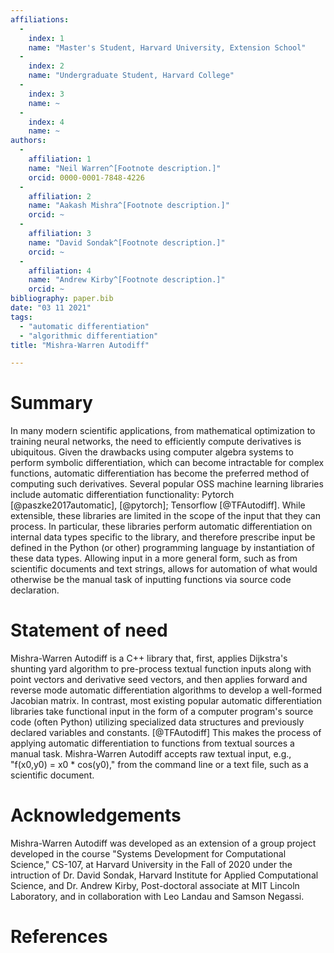 ```yaml
--- 
affiliations: 
  - 
    index: 1
    name: "Master's Student, Harvard University, Extension School"
  - 
    index: 2
    name: "Undergraduate Student, Harvard College"
  - 
    index: 3
    name: ~
  - 
    index: 4
    name: ~
authors: 
  - 
    affiliation: 1
    name: "Neil Warren^[Footnote description.]"
    orcid: 0000-0001-7848-4226
  - 
    affiliation: 2
    name: "Aakash Mishra^[Footnote description.]"
    orcid: ~
  - 
    affiliation: 3
    name: "David Sondak^[Footnote description.]"
    orcid: ~
  - 
    affiliation: 4
    name: "Andrew Kirby^[Footnote description.]"
    orcid: ~
bibliography: paper.bib
date: "03 11 2021"
tags: 
  - "automatic differentiation"
  - "algorithmic differentiation"
title: "Mishra-Warren Autodiff"

---
```


# Summary

In many modern scientific applications, from mathematical optimization to training neural networks, the need to efficiently compute derivatives is ubiquitous. Given the drawbacks using computer algebra systems to perform symbolic differentiation, which can become intractable for complex functions, automatic differentiation has become the preferred method of computing such derivatives. Several popular OSS machine learning libraries include automatic differentiation functionality: Pytorch [@paszke2017automatic], [@pytorch]; Tensorflow [@TFAutodiff].  While extensible, these libraries are limited in the scope of the input that they can process.  In particular, these libraries perform automatic differentiation on internal data types specific to the library, and therefore prescribe input be defined in the Python (or other) programming language by instantiation of these data types. Allowing input in a more general form, such as from scientific documents and text strings, allows for automation of what would otherwise be the manual task of inputting functions via source code declaration. 
 
# Statement of need

Mishra-Warren Autodiff is a C++ library that, first, applies Dijkstra's shunting yard algorithm to pre-process textual function inputs along with point vectors and derivative seed vectors, and then applies forward and reverse mode automatic differentiation algorithms to develop a well-formed Jacobian matrix. In contrast, most existing popular automatic differentiation libraries take functional input in the form of a computer program's source code (often Python) utilizing specialized data structures and previously declared variables and constants. [@TFAutodiff] This makes the process of applying automatic differentiation to functions from textual sources a manual task. Mishra-Warren Autodiff accepts raw textual input, e.g., "f(x0,y0) = x0 * cos(y0)," from the command line or a text file, such as a scientific document. 

# Acknowledgements

Mishra-Warren Autodiff was developed as an extension of a group project developed in the course "Systems Development for Computational Science," CS-107, at Harvard University in the Fall of 2020 under the intruction of Dr. David Sondak, Harvard Institute for Applied Computational Science, and Dr. Andrew Kirby, Post-doctoral associate at MIT Lincoln Laboratory, and in collaboration with Leo Landau and Samson Negassi. 

# References
